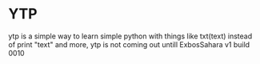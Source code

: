 # YTP
ytp is a simple way to learn simple python with things like txt(text) instead of print "text" and more, ytp is not coming out untill ExbosSahara v1 build 0010
